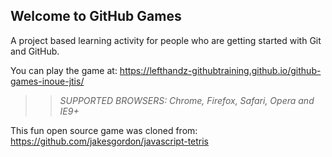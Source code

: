 ## Welcome to GitHub Games

A project based learning activity for people who are getting started with Git and GitHub.

You can play the game at: https://lefthandz-githubtraining.github.io/github-games-inoue-jtis/

>> _*SUPPORTED BROWSERS*: Chrome, Firefox, Safari, Opera and IE9+_

This fun open source game was cloned from: https://github.com/jakesgordon/javascript-tetris
